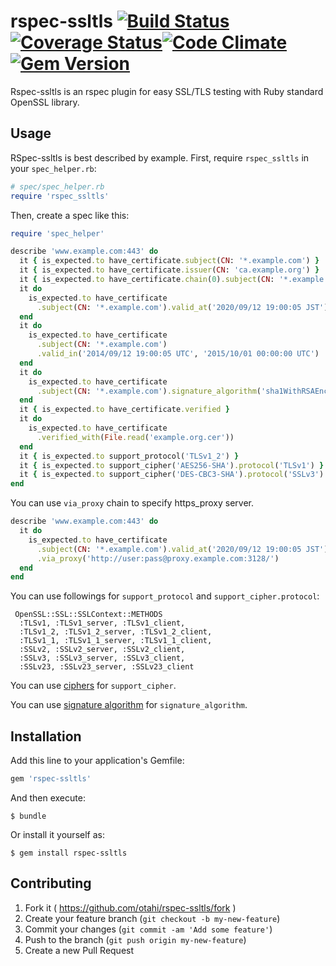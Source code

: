 # rspec-ssltls [![Build Status](https://travis-ci.org/otahi/rspec-ssltls.png?branch=master)](https://travis-ci.org/otahi/rspec-ssltls)[![Coverage Status](https://coveralls.io/repos/otahi/rspec-ssltls/badge.png?branch=master)](https://coveralls.io/r/otahi/rspec-ssltls?branch=master)[![Code Climate](https://codeclimate.com/github/otahi/rspec-ssltls.png)](https://codeclimate.com/github/otahi/rspec-ssltls)[![Gem Version](https://badge.fury.io/rb/rspec-ssltls.png)](http://badge.fury.io/rb/rspec-ssltls)


Rspec-ssltls is an rspec plugin for easy SSL/TLS testing with Ruby standard OpenSSL library.

## Usage

RSpec-ssltls is best described by example. First, require `rspec_ssltls` in your `spec_helper.rb`:

```ruby
# spec/spec_helper.rb
require 'rspec_ssltls'
```

Then, create a spec like this:

```ruby
require 'spec_helper'

describe 'www.example.com:443' do
  it { is_expected.to have_certificate.subject(CN: '*.example.com') }
  it { is_expected.to have_certificate.issuer(CN: 'ca.example.org') }
  it { is_expected.to have_certificate.chain(0).subject(CN: '*.example.com') }
  it do
    is_expected.to have_certificate
      .subject(CN: '*.example.com').valid_at('2020/09/12 19:00:05 JST')
  end
  it do
    is_expected.to have_certificate
      .subject(CN: '*.example.com')
      .valid_in('2014/09/12 19:00:05 UTC', '2015/10/01 00:00:00 UTC')
  end
  it do
    is_expected.to have_certificate
      .subject(CN: '*.example.com').signature_algorithm('sha1WithRSAEncryption')
  end
  it { is_expected.to have_certificate.verified }
  it do
    is_expected.to have_certificate
      .verified_with(File.read('example.org.cer'))
  end
  it { is_expected.to support_protocol('TLSv1_2') }
  it { is_expected.to support_cipher('AES256-SHA').protocol('TLSv1') }
  it { is_expected.to support_cipher('DES-CBC3-SHA').protocol('SSLv3') }
end
```

You can use `via_proxy` chain to specify https_proxy server.
```ruby
describe 'www.example.com:443' do
  it do
    is_expected.to have_certificate
      .subject(CN: '*.example.com').valid_at('2020/09/12 19:00:05 JST')
      .via_proxy('http://user:pass@proxy.example.com:3128/')
  end
end
```

You can use followings for `support_protocol` and `support_cipher.protocol`:
```
 OpenSSL::SSL::SSLContext::METHODS
  :TLSv1, :TLSv1_server, :TLSv1_client,
  :TLSv1_2, :TLSv1_2_server, :TLSv1_2_client,
  :TLSv1_1, :TLSv1_1_server, :TLSv1_1_client,
  :SSLv2, :SSLv2_server, :SSLv2_client,
  :SSLv3, :SSLv3_server, :SSLv3_client,
  :SSLv23, :SSLv23_server, :SSLv23_client
```

You can use [ciphers](https://www.openssl.org/docs/apps/ciphers.html) for `support_cipher`.

You can use [signature algorithm](https://github.com/openssl/openssl/blob/master/crypto/objects/obj_xref.txt) for `signature_algorithm`.

## Installation

Add this line to your application's Gemfile:

```ruby
gem 'rspec-ssltls'
```

And then execute:

    $ bundle

Or install it yourself as:

    $ gem install rspec-ssltls

## Contributing

1. Fork it ( https://github.com/otahi/rspec-ssltls/fork )
2. Create your feature branch (`git checkout -b my-new-feature`)
3. Commit your changes (`git commit -am 'Add some feature'`)
4. Push to the branch (`git push origin my-new-feature`)
5. Create a new Pull Request
